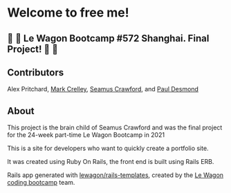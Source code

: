 # Welcome to free me!
## :rocket: :rocket: Le Wagon Bootcamp #572 Shanghai. Final Project! :rocket: :rocket:

## Contributors

Alex Pritchard, [Mark Crelley](https://github.com/mark-c-81), [Seamus Crawford](https://github.com/seamuscrawford), and [Paul Desmond](https://github.com/SamOryeJack)

## About

This project is the brain child of Seamus Crawford and was the final project for the 24-week part-time Le Wagon Bootcamp in 2021

This is a site for developers who want to quickly create a portfolio site.

It was created using Ruby On Rails, the front end is built using Rails ERB.


Rails app generated with [lewagon/rails-templates](https://github.com/lewagon/rails-templates), created by the [Le Wagon coding bootcamp](https://www.lewagon.com) team.
